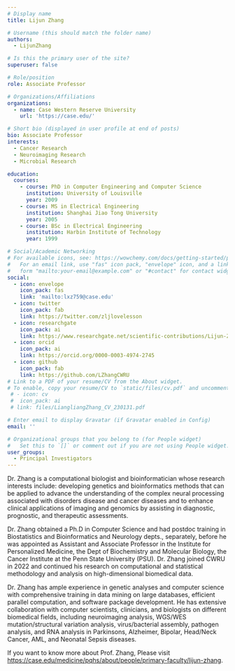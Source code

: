 ```yaml
---
# Display name
title: Lijun Zhang

# Username (this should match the folder name)
authors:
  - LijunZhang

# Is this the primary user of the site?
superuser: false

# Role/position
role: Associate Professor

# Organizations/Affiliations
organizations:
  - name: Case Western Reserve University
    url: 'https://case.edu/'

# Short bio (displayed in user profile at end of posts)
bio: Associate Professor
interests:
  - Cancer Research
  - Neuroimaging Research
  - Microbial Research

education:
  courses: 
    - course: PhD in Computer Engineering and Computer Science
      institution: University of Louisville
      year: 2009
    - course: MS in Electrical Engineering
      institution: Shanghai Jiao Tong University
      year: 2005
    - course: BSc in Electrical Engineering
      institution: Harbin Institute of Technology
      year: 1999

# Social/Academic Networking
# For available icons, see: https://wowchemy.com/docs/getting-started/page-builder/#icons
#   For an email link, use "fas" icon pack, "envelope" icon, and a link in the
#   form "mailto:your-email@example.com" or "#contact" for contact widget.
social:
  - icon: envelope
    icon_pack: fas
    link: 'mailto:lxz759@case.edu'
  - icon: twitter
    icon_pack: fab
    link: https://twitter.com/zljlovelesson
  - icon: researchgate
    icon_pack: ai
    link: https://www.researchgate.net/scientific-contributions/Lijun-Zhang-2173184894
  - icon: orcid
    icon_pack: ai
    link: https://orcid.org/0000-0003-4974-2745
  - icon: github
    icon_pack: fab
    link: https://github.com/LZhangCWRU
# Link to a PDF of your resume/CV from the About widget.
# To enable, copy your resume/CV to `static/files/cv.pdf` and uncomment the lines below.
 # - icon: cv
 #  icon_pack: ai
 # link: files/LiangliangZhang_CV_230131.pdf

# Enter email to display Gravatar (if Gravatar enabled in Config)
email: ''

# Organizational groups that you belong to (for People widget)
#   Set this to `[]` or comment out if you are not using People widget.
user_groups:
  - Principal Investigators
---
```


Dr. Zhang is a computational biologist and bioinformatician whose research interests include: developing genetics and bioinformatics methods that can be applied to advance the understanding of the complex neural processing associated with disorders disease and cancer diseases and to enhance clinical applications of imaging and genomics by assisting in diagnostic, prognostic, and therapeutic assessments.

Dr. Zhang obtained a Ph.D in Computer Science and had postdoc training in Biostatistics and Bioinformatics and Neurology depts., separately, before he was appointed as Assistant and Associate Professor in the Institute for Personalized Medicine, the Dept of Biochemistry and Molecular Biology, the Cancer Institute at the Penn State University (PSU). Dr. Zhang joined CWRU in 2022 and continued his research on computational and statistical methodology and analysis on high-dimensional biomedical data.

Dr. Zhang has ample experience in genetic analyses and computer science with comprehensive training in data mining on large databases, efficient parallel computation, and software package development. He has extensive collaboration with computer scientists, clinicians, and biologists on different biomedical fields, including neuroimaging analysis, WGS/WES mutation/structural variation analysis, virus/bacterial assembly, pathogen analysis, and RNA analysis in Parkinsons, Alzheimer, Bipolar, Head/Neck Cancer, AML, and Neonatal Sepsis diseases.

If you want to know more about Prof. Zhang, Please visit https://case.edu/medicine/pqhs/about/people/primary-faculty/lijun-zhang.
